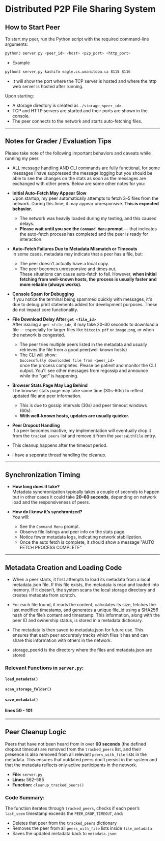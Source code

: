 # Distributed P2P File Sharing System 

## How to Start Peer

To start my peer, run the Python script with the required command-line arguments:

```bash
python3 server.py <peer_id> <host> <p2p_port> <http_port>
```
- Example
```bash
python3 server.py kashifm eagle.cs.umanitoba.ca 8115 8116
```

- It will show the port where the TCP server is hosted and where the http web server is hosted after running.


Upon starting:
- A storage directory is created as `./storage_<peer_id>`.
- TCP and HTTP servers are started and their ports are shown in the console.
- The peer connects to the network and starts auto-fetching files.

---


##  Notes for Grader / Evaluation Tips

Please take note of the following important behaviors and caveats while running my peer:

- ALL message handling AND CLI commands are fully functional, for some messages i have suppressed the message logging but you should be able to see the changes on the stats as soon as the messages are exchanged with other peers. Below are some other notes for you:

- **Initial Auto-Fetch May Appear Slow**  
  Upon startup, my peer automatically attempts to fetch 3–5 files from the network. During this time, it may appear unresponsive. **This is expected behavior.**  
  - The network was heavily loaded during my testing, and this caused delays.
  - **Please wait until you see the `Command Menu` prompt** — that indicates the auto-fetch process has completed and the peer is ready for interaction.

- **Auto-Fetch Failures Due to Metadata Mismatch or Timeouts**  
  In some cases, metadata may indicate that a peer has a file, but:
  - The peer doesn't actually have a local copy.
  - The peer becomes unresponsive and times out.  
  These situations can cause auto-fetch to fail. However, **when initial fetching from well-known hosts, the process is usually faster and more reliable (always works).**

- **Console Spam for Debugging**  
  If you notice the terminal being spammed quickly with messages, it's due to debug print statements added for development purposes. These do not impact core functionality.

- **File Download Delay After `get <file_id>`**  
  After issuing a `get <file_id>`, it may take 20–30 seconds to download a file — especially for larger files like `bitcoin.pdf` or `image.png`, or when the network is congested.  
  - The peer tries multiple peers listed in the metadata and usually retrieves the file from a good peer(well known hosts)
  - The CLI will show:  
    `Successfully downloaded file from <peer_id>`  
    once the process completes. Please be patient and monitor the CLI output. You'll see other messages from regossip and announce while the "get" is happening.

- **Browser Stats Page May Lag Behind**  
  The browser stats page may take some time (30s–60s) to reflect updated file and peer information.  
  - This is due to gossip intervals (30s) and peer timeout windows (60s).
  - **With well-known hosts, updates are usually quicker.**

- **Peer Dropout Handling**  
  If a peer becomes inactive, my implementation will eventually drop it from the `tracked peers` list and remove it from the `peersWithFile` entry.  
- This cleanup happens after the timeout period.
- i have a seperate thread handling the cleanup.

---

##  Synchronization Timing

- **How long does it take?**  
  Metadata synchronization typically takes a couple of seconds to happen but in other cases it could take **20–60 seconds**, depending on network load and the responsiveness of peers.

- **How do I know it’s synchronized?**  
  You will:
  - See the `Command Menu` prompt.
  - Observe file listings and peer info on the stats page.
  - Notice fewer metadata logs, indicating network stabilization.
  - Once the auto fetch is complete, it should show a message "AUTO FETCH PROCESS COMPLETE"

---

##  Metadata Creation and Loading Code

- When a peer starts, it first attempts to load its metadata from a local metadata.json file. If this file exists, the metadata is read and loaded into memory. If it doesn’t, the system scans the local storage directory and creates metadata from scratch. 
- For each file found, it reads the content, calculates its size, fetches the last modified timestamp, and generates a unique file_id using a SHA256 hash of the file’s content and timestamp. This information, along with the peer ID and ownership status, is stored in a metadata dictionary.
- The metadata is then saved to metadata.json for future use. This ensures that each peer accurately tracks which files it has and can share this information with others in the network.

- storage_peerid is the directory where the files and metadata.json are stored 

###  Relevant Functions in `server.py`:
#### `load_metadata()`
#### `scan_storage_folder()`
#### `save_metadata()`
#### lines 50 - 101

---

##  Peer Cleanup Logic

Peers that have not been heard from in over **60 seconds** (the defined dropout timeout) are removed from the `tracked_peers` list, and their presence is also removed from all relevant `peers_with_file` lists in the metadata. This ensures that outdated peers don’t persist in the system and that the metadata reflects only active participants in the network.

- **File:** `server.py`  
- **Lines:** 562–585  
- **Function:** `cleanup_tracked_peers()`

###  Code Summary:
The function iterates through `tracked_peers`, checks if each peer’s `last_seen` timestamp exceeds the `PEER_DROP_TIMEOUT`, and:
- Deletes that peer from the `tracked_peers` dictionary
- Removes the peer from all `peers_with_file` lists inside `file_metadata`
- Saves the updated metadata back to `metadata.json`

